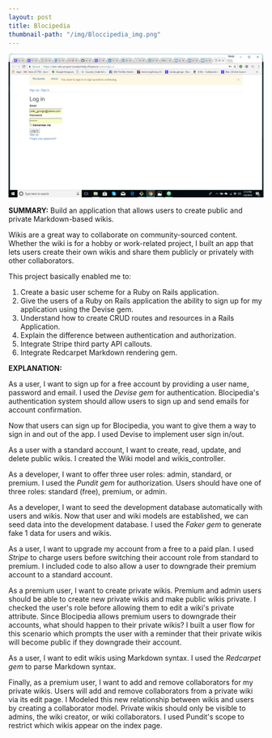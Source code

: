 ```yaml
---
layout: post
title: Blocipedia
thumbnail-path: "/img/Bloccipedia_img.png"
---
```


!['Blocipedia'](/img/Blocipedia_img.png)

**SUMMARY:**
Build an application that allows users to create public and private Markdown-based wikis.

Wikis are a great way to collaborate on community-sourced content. Whether the wiki is for a hobby or work-related project, I built an app that lets users create their own wikis and share them publicly or privately with other collaborators.

This project basically enabled me to:

1. Create a basic user scheme for a Ruby on Rails application.
2. Give the users of a Ruby on Rails application the ability to sign up for my application using the Devise gem.
3. Understand how to create CRUD routes and resources in a Rails Application.
4. Explain the difference between authentication and authorization.
5. Integrate Stripe third party API callouts.
6. Integrate Redcarpet Markdown rendering gem.

**EXPLANATION:**

As a user, I want to sign up for a free account by providing a user name, password and email.  I used the *Devise gem* for authentication. Blocipedia's authentication system should allow users to sign up and send emails for account confirmation.

Now that users can sign up for Blocipedia, you want to give them a way to sign in and out of the app. I used Devise to implement user sign in/out.

As a user with a standard account, I want to create, read, update, and delete public wikis.  I created the Wiki model and wikis_controller.

As a developer, I want to offer three user roles: admin, standard, or premium. I used the *Pundit gem* for authorization. Users should have one of three roles: standard (free), premium, or admin.

As a developer, I want to seed the development database automatically with users and wikis.  Now that user and wiki models are established, we can seed data into the development database. I used the *Faker gem* to generate fake 1 data for users and wikis.

As a user, I want to upgrade my account from a free to a paid plan.  I used *Stripe* to charge users before switching their account role from standard to premium. I included code to also allow a user to downgrade their premium account to a standard account.

As a premium user, I want to create private wikis.  Premium and admin users should be able to create new private wikis and make public wikis private. I checked the user's role before allowing them to edit a wiki's private attribute.  Since Blocipedia allows premium users to downgrade their accounts, what should happen to their private wikis? I built a user flow for this scenario which prompts the user with a reminder that their private wikis will become public if they downgrade their account.

As a user, I want to edit wikis using Markdown syntax.  I used the *Redcarpet gem* to parse Markdown syntax.

Finally, as a premium user, I want to add and remove collaborators for my private wikis.  Users will add and remove collaborators from a private wiki via its edit page. I Modeled this new relationship between wikis and users by creating a collaborator model. Private wikis should only be visible to admins, the wiki creator, or wiki collaborators. I used Pundit's scope to restrict which wikis appear on the index page.
